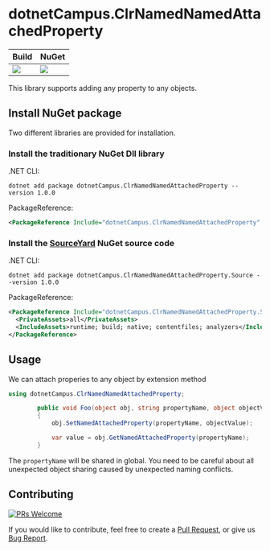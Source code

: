 # dotnetCampus.ClrNamedNamedAttachedProperty

| Build | NuGet |
|--|--|
|![](https://github.com/dotnet-campus/dotnetCampus.ClrNamedNamedAttachedProperty/workflows/.NET%20Core/badge.svg)|[![](https://img.shields.io/nuget/v/dotnetCampus.ClrNamedNamedAttachedProperty.svg)](https://www.nuget.org/packages/dotnetCampus.ClrNamedNamedAttachedProperty)|

This library supports adding any property to any objects.


## Install NuGet package

Two different libraries are provided for installation.

### Install the traditionary NuGet Dll library

.NET CLI:

```
dotnet add package dotnetCampus.ClrNamedNamedAttachedProperty --version 1.0.0
```

PackageReference:

```xml
<PackageReference Include="dotnetCampus.ClrNamedNamedAttachedProperty" Version="1.0.0" />
```

### Install the [SourceYard](https://github.com/dotnet-campus/SourceYard) NuGet source code

.NET CLI:

```
dotnet add package dotnetCampus.ClrNamedNamedAttachedProperty.Source --version 1.0.0
```

PackageReference:

```xml
<PackageReference Include="dotnetCampus.ClrNamedNamedAttachedProperty.Source" Version="1.0.0">
  <PrivateAssets>all</PrivateAssets>
  <IncludeAssets>runtime; build; native; contentfiles; analyzers</IncludeAssets>
</PackageReference>
```

## Usage

We can attach properies to any object by extension method

```csharp
using dotnetCampus.ClrNamedNamedAttachedProperty;

        public void Foo(object obj, string propertyName, object objectValue)
        {
            obj.SetNamedAttachedProperty(propertyName, objectValue);

            var value = obj.GetNamedAttachedProperty(propertyName);
        }
```

The `propertyName` will be shared in global. You need to be careful about all unexpected object sharing caused by unexpected naming conflicts.

## Contributing

[![PRs Welcome](https://img.shields.io/badge/PRs-welcome-brightgreen.svg?style=flat-square)](https://github.com/dotnet-campus/dotnetCampus.ClrNamedNamedAttachedProperty/pulls)

If you would like to contribute, feel free to create a [Pull Request](https://github.com/dotnet-campus/dotnetCampus.ClrNamedNamedAttachedProperty/pulls), or give us [Bug Report](https://github.com/dotnet-campus/dotnetCampus.ClrNamedNamedAttachedProperty/issues/new).